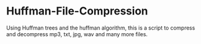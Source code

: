 # Huffman-File-Compression
Using Huffman trees and the huffman algorithm, this is a script to compress and decompress mp3, txt, jpg, wav and many more files.
